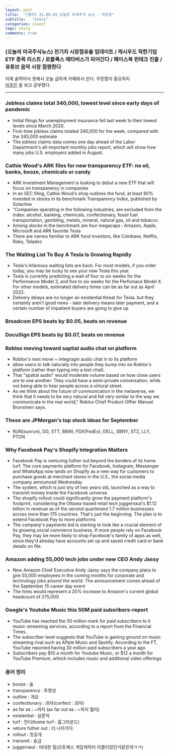 ```yaml
---
layout: post
title:  "[영어] 21.09.03 오늘의 미국주식 뉴스 - 미주은"
subtitle:   "story"
categories: invest
tags: story
comments: true
---
```


### (오늘의 미국주식뉴스) 전기차 시장점유율 업데이트 / 캐시우드 착한기업 ETF 종목 리스트 / 로블록스 메타버스가 되어간다 / 페이스북 핀테크 진출 / 유튜브 음악 시장 점령한다

어제 술먹어서 못해서 오늘 급하게 카페와서 쓴다. 꾸준함이 중요하지    
[미주은](https://www.youtube.com/watch?v=59A2np0SQAU) 을 보고 공부했다.

---

### Jobless claims total 340,000, lowest level since early days of pandemic
- Initial filings for unemployment insurance fell last week to their lowest levels since March 2020.
- First-time jobless claims totaled 340,000 for the week, compared with the 345,000 estimate
- The jobless claims data comes one day ahead of the Labor Department's all-important monthly jobs report, which will show how many jobs U.S. employers added in August.

### Cathie Wood's ARK files for new transparency ETF: no oil, banks, booze, chemicals or candy
- ARK Investment Management is looking to debut a new ETF that will focus on transparency in companies
- In an SEC filing, Cathie Wood's shop outlines the fund, at least 80% invested in stocks in its benchmark Transparency Index, published by Solactive
- "Companies operating in the following industries, are excluded from the index: alcohol, banking, chemicals, confectionary, fossil fuel transportation, gambling, metals, mineral, natural gas, oil and tobacco.
- Among stocks in the benchmark are four megacaps : Amazon, Apple, Microsoft and ARK favorite Tesla
- There are names familiar to ARK fund investors, like Coinbase, Netflix, Roku, Teladoc

### The Waiting List To Buy A Tesla Is Growing Rapidly
- Tesla's Infamous waiting lists are back. For most models, if you order today, you may be lucky to see your new Tesla this year.
- Tesla is currently predicting a wait of four to six weeks for the Performance Model 3, and five to six weeks for the Perfomace Model X. For other models, estimated delivery times can be as far out as April 2022.
- Delivery delays are no longer an existential threat for Tesla. but they certainly aren't good news - later delivery means later payment, and a certain number of impatient buyers are going to give up

### Broadcom EPS beats by $0.05, beats on revenue

### DocuSign EPS beats by $0.07, beats on revenue

### Roblox moving toward saptial audio chat on platform
- Roblox's next move ~ integragin audio chat in to its platform
- allow users to talk naturally into people they bump into on Roblox's platform (rather than typing into a text chat).
- That "spatial audio" would moderate volume based on how close users are to one another: They could have a semi-private conversation, while not being able to hear people across a virtural street.
- As we think about the future of communication in the metaverse, we think that it needs to be very natural and fell very similar to the way we communicate in the real world," Roblox Chief Product Offier Manuel Bronstrein says.

### These are JPMorgan's top stock ideas for September
- RUN(sunrun), DG, STT, BBWI, FDX(FedEx), DELL, SBNY, STZ, LLY, PTON

### Why Facebook Pay's Shopify Integration Matters
- Facebook Pay is venturing futher out beyond the borders of its home turf: The core payments platform for Facebook, Instagram, Messenger and WhatsApp now lands on Shopify as a new way for customers to purchase goods at merchant stores in the U.S., the social media company announced Wednesday
- The system, which is just shy of two years old, launched as a way to transmit money inside the Facebook universe. 
- The shopify rollout could significantly grow the payment platform's footprint, considering the Ottawa-based retail tech juggernaut's $1.12 billion in revenue as of the second quarterand 1.7 million businesses across more than 175 countries. That's just the beginning. The plan is to extend Facebook Pay to more platforms
- The company's payments bid is starting to look like a crucial element of its growing social commerce business. If more people rely on Facebook Pay, they may be more likely to shop Facebook's family of apps as well, since they'd alreday have accounts set up and saved credit card or bank details on file.

### Amazon adding 55,000 tech jobs under new CEO Andy Jassy
- New Amazon Chief Executive Andy Jassy says the company plans to gire 55,000 employees in the coming months for corporate and technology jobs around the world. The announcement comes ahead of the September 15 career day event
- The hires would represent a 20% increase to Amazon's current global headcount of 275,000

### Google's Youtube Music this 50M paid subsribers-report
- YouTube has reached the 50 million mark for paid subscribers to it music-streaming services, according to a report from the Financial Times.
- The subscriber level suggests that YouTube is gaining ground on music streaming rival such as APple Music and Spotify. According to the FT, YouTube reported having 30 million paid subscribers a year ago
- Subscribers pay $10 a month for Youtube Music, or $12 a month for YouTube Premium, wihich includes music and additional video offerings

### 용어 정리
- booze : 술
- transparency : 투명성
- outline : 개요
- confectionary : 과자(confect : 과자)
- as far as : ~까지 (as far out as : ~까지 멀리)
- existential : 실존적
- turf : 잔디(home turf : 홈그라운드)
- veture futher out : 더 나아가다.
- rollout : 첫공개
- transmit : 송금
- juggernaut : 비대한 힘(오토체스 게임캐릭터 이름이었던거같은데ㅋㅋ)